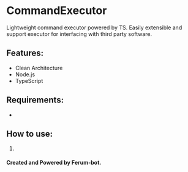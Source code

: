 # CommandExecutor
Lightweight command executor powered by TS. 
Easily extensible and support executor for interfacing with third party software.

## Features:
* Clean Architecture
* Node.js
* TypeScript

## Requirements:
* 
## How to use:
1. 

#### Created and Powered by Ferum-bot.
